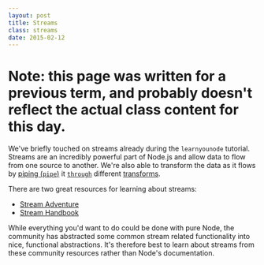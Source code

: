 ```yaml
---
layout: post
title: Streams
class: streams
date: 2015-02-12
---
```


# Note: this page was written for a previous term, and probably doesn't reflect the actual class content for this day.

We've briefly touched on streams already during the `learnyounode` tutorial.
Streams are an incredibly powerful part of Node.js and allow data to flow from
one source to another. We're also able to transform the data as it flows by
[piping (`pipe`)][node-pipe] it [`through`][through2] different
[transforms][node-tansform].

There are two great resources for learning about streams:

 - [Stream Adventure][stream-adventure]
 - [Stream Handbook][stream-handbook]

While everything you'd want to do could be done with pure Node, the community
has abstracted some common stream related functionality into nice, functional
abstractions. It's therefore best to learn about streams from these community
resources rather than Node's documentation.


[node-pipe]: http://nodejs.org/api/stream.html#stream_readable_pipe_destination_options
[through2]: https://github.com/rvagg/through2
[node-tansform]: http://nodejs.org/api/stream.html#stream_class_stream_transform
[stream-adventure]: http://nodeschool.io/#stream-adventure
[stream-handbook]: https://github.com/substack/stream-handbook
